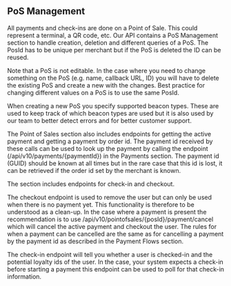 ## <a name="pos_management"></a>PoS Management

All payments and check-ins are done on a Point of Sale. This could represent a terminal, a QR code, etc. Our API contains a PoS Management section to handle creation, deletion and different queries of a PoS. The PosId has to be unique per merchant but if the PoS is deleted the ID can be reused.

Note that a PoS is not editable. In the case where you need to change something on the PoS (e.g. name, callback URL, ID) you will have to delete the existing PoS and create a new with the changes. Best practice for changing different values on a PoS is to use the same PosId.

When creating a new PoS you specify supported beacon types. These are used to keep track of which beacon types are used but it is also used by our team to better detect errors and for better customer support.

The Point of Sales section also includes endpoints for getting the active payment and getting a payment by order id. The payment id received by these calls can be used to look up the payment by calling the endpoint (/api/v10/payments/{paymentId}) in the Payments section. The payment id (GUID) should be known at all times but in the rare case that this id is lost, it can be retrieved if the order id set by the merchant is known.

The section includes endpoints for check-in and checkout. 

The checkout endpoint is used to remove the user but can only be used when there is no payment yet. This functionality is therefore to be understood as a clean-up. In the case where a payment is present the recommendation is to use /api/v10/pointofsales/{posId}/payment/cancel which will cancel the active payment and checkout the user. The rules for when a payment can be cancelled are the same as for cancelling a payment by the payment id as described in the Payment Flows section.

The check-in endpoint will tell you whether a user is checked-in and the potential loyalty ids of the user. In the case, your system expects a check-in before starting a payment this endpoint can be used to poll for that check-in information.

